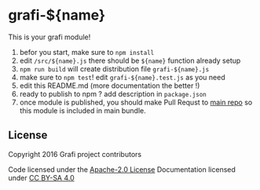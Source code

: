 # grafi-${name}

This is your grafi module!

1. befor you start, make sure to `npm install`
1. edit `/src/${name}.js` there should be `${name}` function already setup
1. `npm run build` will create distribution file `grafi-${name}.js`
1. make sure to `npm test`! edit `grafi-${name}.test.js` as you need
1. edit this README.md (more documentation the better !)
1. ready to publish to npm ? add description in `package.json`
1. once module is published, you should make Pull Requst to [main repo](https://github.com/grafijs/grafi) so this module is included in main bundle.

## License
Copyright 2016 Grafi project contributors

Code licensed under the [Apache-2.0 License](http://www.apache.org/licenses/LICENSE-2.0)
Documentation licensed under [CC BY-SA 4.0](http://creativecommons.org/licenses/by-sa/4.0/)